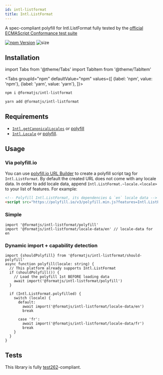 ```yaml
---
id: intl-listformat
title: Intl.ListFormat
---
```


A spec-compliant polyfill for Intl.ListFormat fully tested by the [official ECMAScript Conformance test suite](https://github.com/tc39/test262)

[![npm Version](https://img.shields.io/npm/v/@formatjs/intl-listformat.svg?style=flat-square)](https://www.npmjs.org/package/@formatjs/intl-listformat)
![size](https://badgen.net/bundlephobia/minzip/@formatjs/intl-listformat)

## Installation

import Tabs from '@theme/Tabs'
import TabItem from '@theme/TabItem'

<Tabs
groupId="npm"
defaultValue="npm"
values={[
{label: 'npm', value: 'npm'},
{label: 'yarn', value: 'yarn'},
]}>
<TabItem value="npm">

```sh
npm i @formatjs/intl-listformat
```

</TabItem>
<TabItem value="yarn">

```sh
yarn add @formatjs/intl-listformat
```

</TabItem>
</Tabs>

## Requirements

- [`Intl.getCanonicalLocales`](https://developer.mozilla.org/en-US/docs/Web/JavaScript/Reference/Global_Objects/Intl/getCanonicalLocales) or [polyfill](intl-getcanonicallocales.md)
- [`Intl.Locale`](https://developer.mozilla.org/en-US/docs/Web/JavaScript/Reference/Global_Objects/Intl/Locale) or [polyfill](intl-locale.md).

## Usage

### Via polyfill.io

You can use [polyfill.io URL Builder](https://polyfill.io/v3/url-builder/) to create a polyfill script tag for `Intl.ListFormat`. By default the created URL does not come with any locale data. In order to add locale data, append `Intl.ListFormat.~locale.<locale>` to your list of features. For example:

```html
<!-- Polyfill Intl.ListFormat, its dependencies & `en` locale data -->
<script src="https://polyfill.io/v3/polyfill.min.js?features=Intl.ListFormat,Intl.ListFormat.~locale.en"></script>
```

### Simple

```tsx
import '@formatjs/intl-listformat/polyfill'
import '@formatjs/intl-listformat/locale-data/en' // locale-data for en
```

### Dynamic import + capability detection

```tsx
import {shouldPolyfill} from '@formatjs/intl-listformat/should-polyfill'
async function polyfill(locale: string) {
  // This platform already supports Intl.ListFormat
  if (shouldPolyfill()) {
    // Load the polyfill 1st BEFORE loading data
    await import('@formatjs/intl-listformat/polyfill')
  }

  if (Intl.ListFormat.polyfilled) {
    switch (locale) {
      default:
        await import('@formatjs/intl-listformat/locale-data/en')
        break

      case 'fr':
        await import('@formatjs/intl-listformat/locale-data/fr')
        break
    }
  }
}
```

## Tests

This library is fully [test262](https://github.com/tc39/test262/tree/master/test/intl402/ListFormat)-compliant.
